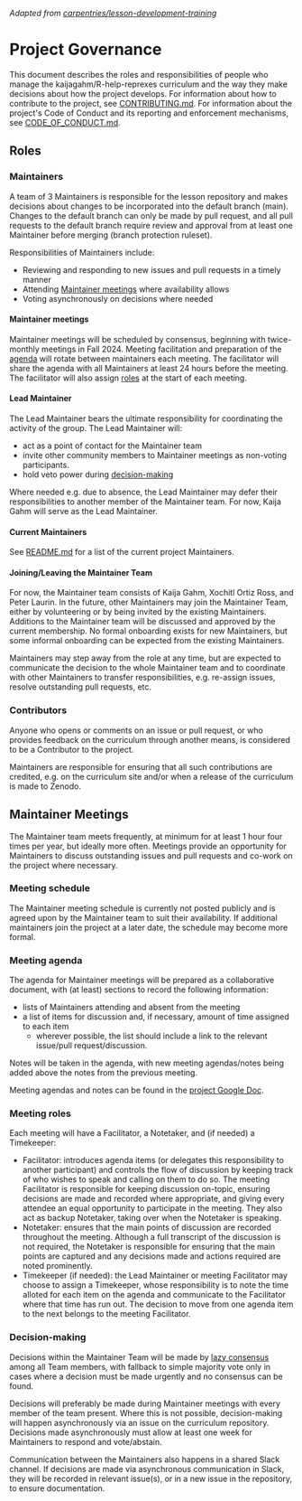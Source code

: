 *Adapted from [carpentries/lesson-development-training](https://github.com/carpentries/lesson-development-training/blob/main/GOVERNANCE.md)*

# Project Governance
This document describes the roles and responsibilities of people who manage the
kaijagahm/R-help-reprexes curriculum
and the way they make decisions about how the project develops.
For information about how to contribute to the project, see [CONTRIBUTING.md](./CONTRIBUTING.md).
For information about the project's Code of Conduct
and its reporting and enforcement mechanisms, see [CODE_OF_CONDUCT.md](./CODE_OF_CONDUCT.md).

## Roles

### Maintainers
A team of 3 Maintainers is responsible for the lesson repository
and makes decisions about changes to be incorporated into the default branch (main).
Changes to the default branch can only be made by pull request,
and all pull requests to the default branch require
review and approval from at least one Maintainer before merging (branch protection ruleset).

Responsibilities of Maintainers include:

* Reviewing and responding to new issues and pull requests in a timely manner
* Attending [Maintainer meetings](#maintainer-meetings) where availability allows
* Voting asynchronously on decisions where needed

#### Maintainer meetings
Maintainer meetings will be scheduled by consensus, beginning with twice-monthly meetings in Fall 2024.
Meeting facilitation and preparation of the [agenda](#meeting-agenda) will rotate between maintainers each meeting.
The facilitator will share the agenda with all Maintainers at least 24 hours before the meeting.
The facilitator will also assign [roles](#meeting-roles) at the start of each meeting.

#### Lead Maintainer
The Lead Maintainer bears the ultimate responsibility for coordinating the activity of the group.
The Lead Maintainer will:
* act as a point of contact for the Maintainer team
* invite other community members to Maintainer meetings as non-voting participants.
* hold veto power during [decision-making](#decision-making)

Where needed e.g. due to absence,
the Lead Maintainer may defer their responsibilities to another member of the Maintainer team.
For now, Kaija Gahm will serve as the Lead Maintainer. 

#### Current Maintainers
See [README.md](./README.md) for a list of the current project Maintainers.

#### Joining/Leaving the Maintainer Team
For now, the Maintainer team consists of Kaija Gahm, Xochitl Ortiz Ross, and Peter Laurin. 
In the future, other Maintainers may join the Maintainer Team, either by volunteering
or by being invited by the existing Maintainers.
Additions to the Maintainer team will be discussed and approved by the current membership.
No formal onboarding exists for new Maintainers,
but some informal onboarding can be expected from the existing Maintainers.

Maintainers may step away from the role at any time,
but are expected to communicate the decision to the whole Maintainer team
and to coordinate with other Maintainers to transfer responsibilities, e.g.
re-assign issues, resolve outstanding pull requests, etc.

### Contributors
Anyone who opens or comments on an issue or pull request,
or who provides feedback on the curriculum through another means,
is considered to be a Contributor to the project.

Maintainers are responsible for ensuring that all such contributions are credited,
e.g. on the curriculum site and/or when a release of the curriculum is made to Zenodo.

## Maintainer Meetings
The Maintainer team meets frequently,
at minimum for at least 1 hour four times per year, but ideally more often.
Meetings provide an opportunity for Maintainers to
discuss outstanding issues and pull requests and co-work on the project where necessary.

### Meeting schedule
The Maintainer meeting schedule is currently not posted publicly and is
agreed upon by the Maintainer team to suit their availability. If additional maintainers
join the project at a later date, the schedule may become more formal.

### Meeting agenda
The agenda for Maintainer meetings will be prepared as a collaborative document,
with (at least) sections to record the following information:

* lists of Maintainers attending and absent from the meeting
* a list of items for discussion and, if necessary, amount of time assigned to each item
  * wherever possible, the list should include a link to the relevant issue/pull request/discussion.
 
Notes will be taken in the agenda, with new meeting agendas/notes being added above 
the notes from the previous meeting.

Meeting agendas and notes can be found in the [project Google Doc](https://docs.google.com/document/d/1CkcEyFjr3u1JTos1w9lO0XYcgTJ9wRE6m6LhlwDh1dA/edit#heading=h.awmdspank0xf).

### Meeting roles
Each meeting will have a Facilitator, a Notetaker, and (if needed) a Timekeeper:

* Facilitator:
  introduces agenda items (or delegates this responsibility to another participant)
  and controls the flow of discussion by keeping track of who wishes to speak
  and calling on them to do so.
  The meeting Facilitator is responsible for keeping discussion on-topic,
  ensuring decisions are made and recorded where appropriate,
  and giving every attendee an equal opportunity to participate in the meeting.
  They also act as backup Notetaker, taking over when the Notetaker is speaking.
* Notetaker:
  ensures that the main points of discussion are recorded throughout the meeting.
  Although a full transcript of the discussion is not required,
  the Notetaker is responsible for ensuring that the main points are captured
  and any decisions made and actions required are noted prominently.
* Timekeeper (if needed):
  the Lead Maintainer or meeting Facilitator may choose to assign a Timekeeper,
  whose responsibility is to note the time alloted for each item on the agenda
  and communicate to the Facilitator where that time has run out.
  The decision to move from one agenda item to the next belongs to the meeting Facilitator.

### Decision-making
Decisions within the Maintainer Team will be made by [lazy consensus](https://medlabboulder.gitlab.io/democraticmediums/mediums/lazy_consensus/)
among all Team members, with fallback to simple majority vote only in cases
where a decision must be made urgently and no consensus can be found.

Decisions will preferably be made during Maintainer meetings with every
member of the team present.
Where this is not possible, decision-making will happen asynchronously via
an issue on the curriculum repository.
Decisions made asynchronously must allow at least one week for Maintainers to respond and vote/abstain.

Communication between the Maintainers also happens in a shared Slack channel.
If decisions are made via asynchronous communication in Slack, they will be
recorded in relevant issue(s), or in a new issue in the repository, to ensure documentation.
